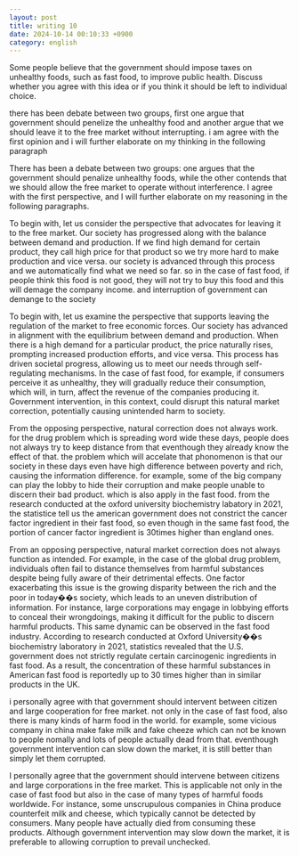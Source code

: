 ```yaml
---
layout: post
title: writing 10
date: 2024-10-14 00:10:33 +0900
category: english
---
```


Some people believe that the government should impose taxes on unhealthy foods, such as fast food, to improve public health. 
Discuss whether you agree with this idea or if you think it should be left to individual choice.

there has been debate between two groups, first one argue that government should penelize the unhealthy food and another argue that we should leave it to the free market without interrupting.
i am agree with the first opinion and i will further elaborate on my thinking in the following paragraph

There has been a debate between two groups: one argues that the government should penalize unhealthy foods, while the other contends that we should allow the free market to operate without interference. 
I agree with the first perspective, and I will further elaborate on my reasoning in the following paragraphs.

To begin with, let us consider the perspective that advocates for leaving it to the free market. Our society has progressed along with the balance between demand and production. 
If we find high demand for certain product, they call high price for that product so we try more hard to make production and vice versa. our society is advanced through this process
and we automatically find what we need so far. so in the case of fast food, if people think this food is not good, they will not try to buy this food and this will demage the company income.
and interruption of government can demange to the society

To begin with, let us examine the perspective that supports leaving the regulation of the market to free economic forces. Our society has advanced in alignment with the equilibrium between demand and production. 
When there is a high demand for a particular product, the price naturally rises, prompting increased production efforts, and vice versa. 
This process has driven societal progress, allowing us to meet our needs through self-regulating mechanisms.
In the case of fast food, for example, if consumers perceive it as unhealthy, they will gradually reduce their consumption, which will, in turn, affect the revenue of the companies producing it. 
Government intervention, in this context, could disrupt this natural market correction, potentially causing unintended harm to society.

From the opposing perspective, natural correction does not always work. for the drug problem which is spreading word wide these days, 
people does not always try to keep distance from that eventhough they already know the effect of that. the problem which will accelate that phonomenon is that our society in these days even have high difference between poverty and rich, 
causing the information difference. for example, some of the big company can play the lobby to hide their corruption and make people unable to discern their bad product. which is also apply in the fast food.
from the research conducted at the oxford university biochemistry labatory in 2021, the statistice tell us the american government does not constrict the cancer factor ingredient in their fast food,
so even though in the same fast food, the portion of cancer factor ingredient is 30times higher than england ones.

From an opposing perspective, natural market correction does not always function as intended. For example, in the case of the global drug problem, individuals often fail to distance themselves from harmful substances despite being fully aware of their detrimental effects. 
One factor exacerbating this issue is the growing disparity between the rich and the poor in today��s society, which leads to an uneven distribution of information.
For instance, large corporations may engage in lobbying efforts to conceal their wrongdoings, making it difficult for the public to discern harmful products. This same dynamic can be observed in the fast food industry. 
According to research conducted at Oxford University��s biochemistry laboratory in 2021, statistics revealed that the U.S. government does not strictly regulate certain carcinogenic ingredients in fast food. As a result, 
the concentration of these harmful substances in American fast food is reportedly up to 30 times higher than in similar products in the UK.

i personally agree with that government should intervent between citizen and large cooperation for free market. not only in the case of fast food, also there is many kinds of harm food in the world.
for example, some vicious company in china make fake milk and fake cheeze which can not be known to people nomally and lots of people actually dead from that. eventhough government intervention can
slow down the market, it is still better than simply let them corrupted.

I personally agree that the government should intervene between citizens and large corporations in the free market. 
This is applicable not only in the case of fast food but also in the case of many types of harmful foods worldwide. 
For instance, some unscrupulous companies in China produce counterfeit milk and cheese, which typically cannot be detected by consumers. 
Many people have actually died from consuming these products. Although government intervention may slow down the market, it is preferable to allowing corruption to prevail unchecked.

